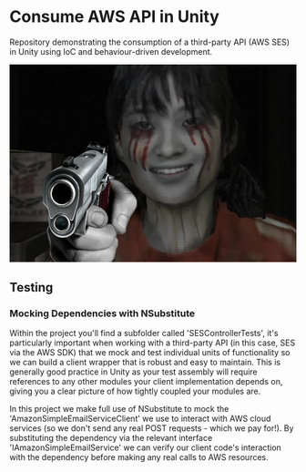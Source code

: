 # Consume AWS API in Unity
Repository demonstrating the consumption of a third-party API (AWS SES) in Unity using IoC and behaviour-driven development.

![死人憑](./Assets/StreamingAssets/texture.png)

## Testing

### Mocking Dependencies with NSubstitute

Within the project you'll find a subfolder called 'SESControllerTests', it's particularly important when working with a third-party API (in this case, SES via the AWS SDK) that we mock and test individual units of functionality so we can build a client wrapper that is robust and easy to maintain. This is generally good practice in Unity as your test assembly will require references to any other modules your client implementation depends on, giving you a clear picture of how tightly coupled your modules are.

In this project we make full use of NSubstitute to mock the 'AmazonSimpleEmailServiceClient' we use to interact with AWS cloud services (so we don't send any real POST requests - which we pay for!). By substituting the dependency via the relevant interface 'IAmazonSimpleEmailService' we can verify our client code's interaction with the dependency before making any real calls to AWS resources.